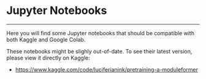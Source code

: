 # Jupyter Notebooks
---

Here you will find some Jupyter notebooks that should be compatible with both Kaggle and Google Colab.

These notebooks might be slighly out-of-date. To see their latest version, please view it directly on Kaggle:

- https://www.kaggle.com/code/luciferianink/pretraining-a-moduleformer